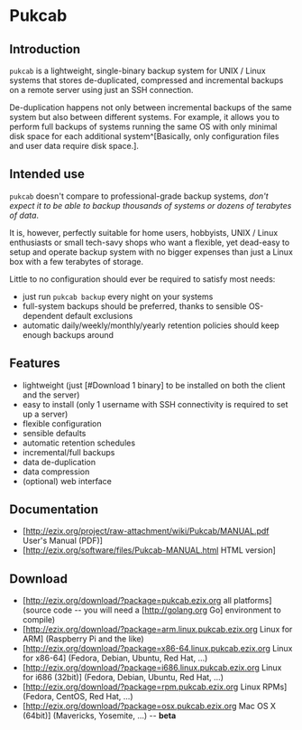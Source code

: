 # Pukcab

## Introduction

`pukcab` is a lightweight, single-binary backup system for UNIX / Linux systems that stores de-duplicated, compressed and incremental backups on a remote server using just an SSH connection.

De-duplication happens not only between incremental backups of the same system but also between different systems. For example, it allows you to perform full backups of systems running the same OS with only minimal disk space for each additional system^[Basically, only configuration files and user data require disk space.].

## Intended use

`pukcab` doesn't compare to professional-grade backup systems, *don't expect it to be able to backup thousands of systems or dozens of terabytes of data*.

It is, however, perfectly suitable for home users, hobbyists, UNIX / Linux enthusiasts or small tech-savy shops who want a flexible, yet dead-easy to setup and operate backup system with no bigger expenses than just a Linux box with a few terabytes of storage.

Little to no configuration should ever be required to satisfy most needs:

 * just run `pukcab backup` every night on your systems
 * full-system backups should be preferred, thanks to sensible OS-dependent default exclusions
 * automatic daily/weekly/monthly/yearly retention policies should keep enough backups around

## Features

 * lightweight (just [#Download 1 binary] to be installed on both the client and the server)
 * easy to install (only 1 username with SSH connectivity is required to set up a server)
 * flexible configuration
 * sensible defaults
 * automatic retention schedules
 * incremental/full backups
 * data de-duplication
 * data compression
 * (optional) web interface

## Documentation

 * [http://ezix.org/project/raw-attachment/wiki/Pukcab/MANUAL.pdf User's Manual (PDF)]
 * [http://ezix.org/software/files/Pukcab-MANUAL.html HTML version]

## Download

 * [http://ezix.org/download/?package=pukcab.ezix.org all platforms] (source code -- you will need a [http://golang.org Go] environment to compile)
 * [http://ezix.org/download/?package=arm.linux.pukcab.ezix.org Linux for ARM] (Raspberry Pi and the like)
 * [http://ezix.org/download/?package=x86-64.linux.pukcab.ezix.org Linux for x86-64] (Fedora, Debian, Ubuntu, Red Hat, ...)
 * [http://ezix.org/download/?package=i686.linux.pukcab.ezix.org Linux for i686 (32bit)] (Fedora, Debian, Ubuntu, Red Hat, ...)
 * [http://ezix.org/download/?package=rpm.pukcab.ezix.org Linux RPMs] (Fedora, CentOS, Red Hat, ...)
 * [http://ezix.org/download/?package=osx.pukcab.ezix.org Mac OS X (64bit)] (Mavericks, Yosemite, ...) -- **beta**




